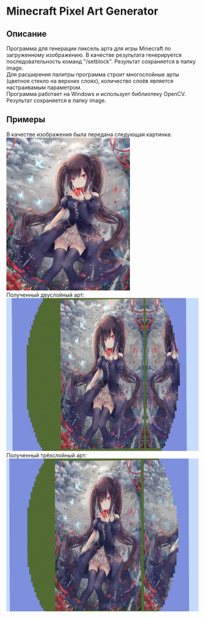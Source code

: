# Minecraft Pixel Art Generator
## Описание
Программа для генерации пиксель арта для игры Minecraft по загруженному изображению. В качестве результата генерируется последовательность команд "/setblock". Результат сохраняется в папку image.  
Для расширения палитры программа строит многослойные арты (цветное стекло на верхних слоях), количество слоёв является настраивамым параметром.  
Программа работает на Windows и использует библиотеку OpenCV. Результат сохраняется в папку image.  
## Примеры
В качестве изображения была передана следующая картинка:  
<img src="./assets/original.jpg" alt="original" height="400"/>  
Полученный двуслойный арт:  
<img src="./assets/2layers.png" alt="2 layers" height="400"/>  
Полученный трёхслойный арт:  
<img src="./assets/3layers.png" alt="3 layers" height="400"/>  
